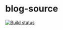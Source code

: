 # blog-source

[![Build status](https://ci.appveyor.com/api/projects/status/7pxv5a68jf4f92xm/branch/master?svg=true)](https://ci.appveyor.com/project/soolx/blog-source/branch/master)
